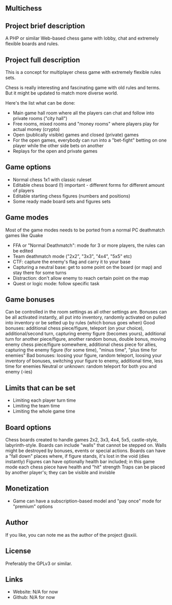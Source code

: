 ## Multichess

## Project brief description
A PHP or similar Web-based chess game with lobby, chat and extremely flexible boards and rules.

## Project full description
This is a concept for multiplayer chess game with extremely flexible rules sets.

Chess is really interesting and fascinating game with old rules and terms. But it might be
updated to match more diverse world.

Here's the list what can be done:
* Main game hall room where all the players can chat and follow into private rooms ("city hall")
* Free rooms, mixed rooms and "money rooms" where players play for actual money (crypto)
* Open (publically visible) games and closed (private) games
* For the open games, everybody can run into a "bet-fight" betting on one player while the other side bets on another
* Replays for the open and private games

## Game options
* Normal chess 1x1 with classic ruleset
* Editable chess board (!) important - different forms for different amount of players
* Editable starting chess figures (numbers and positions)
* Some ready made board sets and figures sets

## Game modes
Most of the game modes needs to be ported from a normal PC deathmatch games like Quake
* FFA or "Normal Deathmatch": mode for 3 or more players, the rules can be edited
* Team deathmatch mode ("2x2", "3x3", "4x4", "5x5" etc)
* CTF: capture the enemy's flag and carry it to your base
* Capturing a neutral base: get to some point on the board (or map) and stay there for some turns
* Distraction: don't allow enemy to reach certain point on the map
* Quest or logic mode: follow specific task

## Game bonuses
Can be controlled in the room settings as all other settings are.
Bonuses can be all activated instantly, all put into inventory, randomly activated on pulled into inventory or be setted up by rules (which bonus goes when) 
Good bonuses: additional chess piece/figure, teleport (on your choice), additional/second turn, capturing enemy figure (becomes yours), additional turn for another piece/figure, another random bonus, double bonus, moving enemy chess piece/figure somewhere, additional chess piece for allies, capturing the enemy figure (for some time), "minus time", "plus time for enemies"
Bad bonuses: loosing your figure, random teleport, loosing your inventory of bonuses, switching your figure to enemy, additional time, less time for enemies
Neutral or unknown: random teleport for both you and enemy (-ies)

## Limits that can be set
* Limiting each player turn time
* Limiting the team time
* Limiting the whole game time

## Board options
Chess boards created to handle games 2x2, 3x3, 4x4, 5x5, castle-style, labyrinth-style.
Boards can include "walls" that cannot be stepped on. Walls might be destroyed by bonuses, events or special actions.
Boards can have a "fall down" places where, if figure stands, it's lost in the void (dies instantly)
Figures can have optionally health bar included; in this game mode each chess piece have health and "hit" strength
Traps can be placed by another player's; they can be visible and invisble

## Monetization
* Game can have a subscription-based model and "pay once" mode for "premium" options

## Author
If you like, you can note me as the author of the project @sxiii.

## License
Preferably the GPLv3 or similar.

## Links
* Website: N/A for now
* Github: N/A for now
